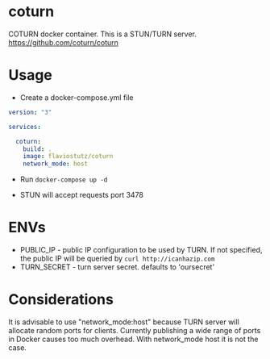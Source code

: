 # coturn
COTURN docker container. This is a STUN/TURN server. https://github.com/coturn/coturn

# Usage

* Create a docker-compose.yml file

```yml
version: "3"

services:

  coturn:
    build: .
    image: flaviostutz/coturn
    network_mode: host
```

* Run ```docker-compose up -d```

* STUN will accept requests port 3478

# ENVs

* PUBLIC_IP - public IP configuration to be used by TURN. If not specified, the public IP will be queried by ```curl http://icanhazip.com```
* TURN_SECRET - turn server secret. defaults to 'oursecret'

# Considerations

It is advisable to use "network_mode:host" because TURN server will allocate random ports for clients. Currently publishing a wide range of ports in Docker causes too much overhead. With network_mode host it is not the case.
